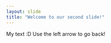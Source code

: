 ```yaml
---
layout: slide
title: "Welcome to our second slide!"
---
```

My text :D
Use the left arrow to go back!
